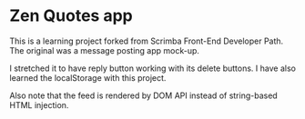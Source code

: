 # Zen Quotes app

This is a learning project forked from Scrimba Front-End Developer Path.
The original was a message posting app mock-up.

I stretched it to have reply button working with its delete buttons.
I have also learned the localStorage with this project.

Also note that the feed is rendered by DOM API instead of string-based HTML injection.